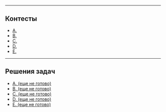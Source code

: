 # []()

---
## Контесты

- [A. ]()
- [B. ]()
- [C. ]()
- [D. ]()
- [E. ]()

---
## Решения задач

- [A. (еще не готово)](https://github.com/OkhotnikovFN/Yandex-Algorithms/tree/main/trainings_2.0/division_b/hw_4/task_a)
- [B. (еще не готово)](https://github.com/OkhotnikovFN/Yandex-Algorithms/tree/main/trainings_2.0/division_b/hw_4/task_b)
- [C. (еще не готово)](https://github.com/OkhotnikovFN/Yandex-Algorithms/tree/main/trainings_2.0/division_b/hw_4/task_c)
- [D. (еще не готово)](https://github.com/OkhotnikovFN/Yandex-Algorithms/tree/main/trainings_2.0/division_b/hw_4/task_d)
- [E. (еще не готово)](https://github.com/OkhotnikovFN/Yandex-Algorithms/tree/main/trainings_2.0/division_b/hw_4/task_e)

